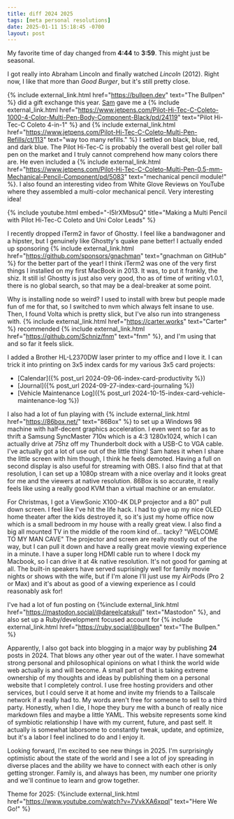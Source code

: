 ```yaml
---
title: diff 2024 2025
tags: [meta personal resolutions]
date: 2025-01-11 15:18:45 -0700
layout: post
---
```


My favorite time of day changed from **4:44** to **3:59**. This might just be seasonal.

I got really into Abraham Lincoln and finally watched _Lincoln_ (2012). Right now, I like that more than _Good Burger_, but it's still pretty close.

{% include external_link.html href="https://bullpen.dev" text="The Bullpen" %} did a gift exchange this year. [Sam](https://samwarnick.com) gave me a {% include external_link.html href="https://www.jetpens.com/Pilot-Hi-Tec-C-Coleto-1000-4-Color-Multi-Pen-Body-Component-Black/pd/24119" text="Pilot Hi-Tec-C Coleto 4-in-1" %} and {% include external_link.html href="https://www.jetpens.com/Pilot-Hi-Tec-C-Coleto-Multi-Pen-Refills/ct/113" text="way too many refills." %} I settled on black, blue, red, and dark blue. The Pilot Hi-Tec-C is probably the overall best gel roller ball pen on the market and I truly cannot comprehend how many colors there are. He even included a {% include external_link.html href="https://www.jetpens.com/Pilot-Hi-Tec-C-Coleto-Multi-Pen-0.5-mm-Mechanical-Pencil-Component/pd/5083" text="mechanical pencil module!" %}. I also found an interesting video from White Glove Reviews on YouTube where they assembled a multi-color mechanical pencil. Very interesting idea!

{% include youtube.html embed="-I5lrXMbsuQ" title="Making a Multi Pencil with Pilot Hi-Tec-C Coleto and Uni Color Leads" %}

I recently dropped iTerm2 in favor of Ghostty. I feel like a bandwagoner and a hipster, but I genuinely like Ghostty's quake pane better! I actually ended up sponsoring {% include external_link.html href="https://github.com/sponsors/gnachman" text="gnachman on GitHub" %} for the better part of the year! I think iTerm2 was one of the very first things I installed on my first MacBook in 2013. It was, to put it frankly, the shiz. It still is! Ghostty is just also very good, tho as of time of writing v1.0.1, there is no global search, so that may be a deal-breaker at some point.

Why is installing node so weird? I used to install with brew but people made fun of me for that, so I switched to nvm which always felt insane to use. Then, I found Volta which is pretty slick, but I've also run into strangeness with. {% include external_link.html href="https://carter.works" text="Carter" %} recommended {% include external_link.html href="https://github.com/Schniz/fnm" text="fnm" %}, and I'm using that and so far it feels slick.

I added a Brother HL-L2370DW laser printer to my office and I love it. I can trick it into printing on 3x5 index cards for my various 3x5 card projects:

- [Calendar]({% post_url 2024-09-06-index-card-productivity %})
- [Journal]({% post_url 2024-09-27-index-card-journaling %})
- [Vehicle Maintenance Log]({% post_url 2024-10-15-index-card-vehicle-maintenance-log %})

I also had a lot of fun playing with {% include external_link.html href="https://86box.net/" text="86Box" %} to set up a Windows 98 machine with half-decent graphics acceleration. I even went so far as to thrift a Samsung SyncMaster 710ɴ which is a 4:3 1280x1024, which I can actually drive at 75hz off my Thunderbolt dock with a USB-C to VGA cable. I've actually got a lot of use out of the little thing! Sam hates it when I share the little screen with him though, I think he feels demoted. Having a full on second display is also useful for streaming with OBS. I also find that at that resolution, I can set up a 1080p stream with a nice overlay and it looks great for me and the viewers at native resolution. 86Box is so accurate, it really feels like using a really good KVM than a virtual machine or an emulator.

For Christmas, I got a ViewSonic X100-4K DLP projector and a 80" pull down screen. I feel like I've hit the life hack. I had to give up my nice OLED home theater after the kids destroyed it, so it's just my home office now which is a small bedroom in my house with a really great view. I also find a big all mounted TV in the middle of the room kind of... tacky? "WELCOME TO MY MAN CAVE" The projector and screen are really mostly out of the way, but I can pull it down and have a really great movie viewing experience in a minute. I have a super long HDMI cable run to where I dock my Macbook, so I can drive it at 4k native resolution. It's not good for gaming at all. The built-in speakers have served suprisingly well for family movie nights or shows with the wife, but if I'm alone I'll just use my AirPods (Pro 2 or Max) and it's about as good of a viewing experience as I could reasonably ask for! 


I've had a lot of fun posting on {%include external_link.html href="https://mastodon.social/@dareelcatskull" text="Mastodon" %}, and also set up a Ruby/development focused account for {% include external_link.html href="https://ruby.social/@bullpen" text="The Bullpen." %}

Apparently, I also got back into blogging in a major way by publishing **24** posts in 2024. That blows any other year out of the water. I have somewhat strong personal and philosophical opinions on what I think the world wide web actually is and will become. A small part of that is taking extreme ownership of my thoughts and ideas by publishing them on a personal website that I completely control. I use free hosting providers and other services, but I could serve it at home and invite my friends to a Tailscale network if a really had to. My words aren't free for someone to sell to a third party. Honestly, when I die, I hope they bury me with a bunch of really nice markdown files and maybe a little YAML. This website represents some kind of symbiotic relationship I have with my current, future, and past self. It actually is somewhat laborsome to constantly tweak, update, and optimize, but it's a labor I feel inclined to do and I enjoy it.

Looking forward, I'm excited to see new things in 2025. I'm surprisingly optimistic about the state of the world and I see a lot of joy spreading in diverse places and the ability we have to connect with each other is only getting stronger. Family is, and always has been, my number one priority and we'll continue to learn and grow together.

Theme for 2025: {%include external_link.html href="https://www.youtube.com/watch?v=7VvkXA6xpqI" text="Here We Go!" %}

